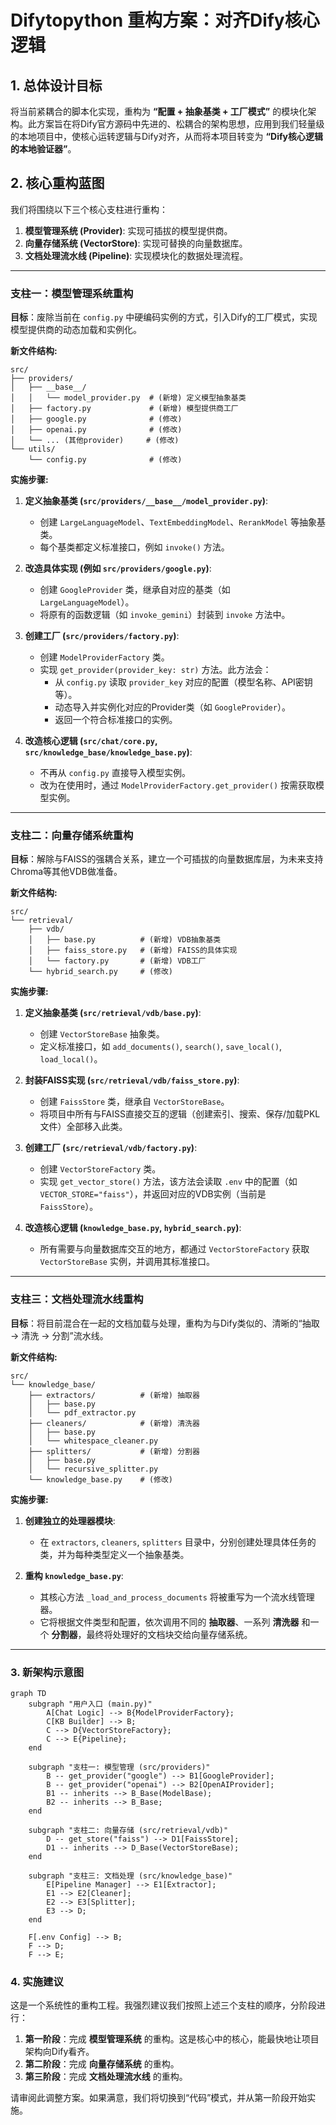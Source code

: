 # Difytopython 重构方案：对齐Dify核心逻辑

## 1. 总体设计目标

将当前紧耦合的脚本化实现，重构为 **“配置 + 抽象基类 + 工厂模式”** 的模块化架构。此方案旨在将Dify官方源码中先进的、松耦合的架构思想，应用到我们轻量级的本地项目中，使核心运转逻辑与Dify对齐，从而将本项目转变为 **“Dify核心逻辑的本地验证器”**。

## 2. 核心重构蓝图

我们将围绕以下三个核心支柱进行重构：

1.  **模型管理系统 (Provider)**: 实现可插拔的模型提供商。
2.  **向量存储系统 (VectorStore)**: 实现可替换的向量数据库。
3.  **文档处理流水线 (Pipeline)**: 实现模块化的数据处理流程。

---

### 支柱一：模型管理系统重构

**目标**：废除当前在 `config.py` 中硬编码实例的方式，引入Dify的工厂模式，实现模型提供商的动态加载和实例化。

**新文件结构:**

```
src/
├── providers/
│   ├── __base__/
│   │   └── model_provider.py  # (新增) 定义模型抽象基类
│   ├── factory.py             # (新增) 模型提供商工厂
│   ├── google.py              # (修改)
│   ├── openai.py              # (修改)
│   └── ... (其他provider)     # (修改)
└── utils/
    └── config.py              # (修改)
```

**实施步骤:**

1.  **定义抽象基类 (`src/providers/__base__/model_provider.py`)**:
    *   创建 `LargeLanguageModel`、`TextEmbeddingModel`、`RerankModel` 等抽象基类。
    *   每个基类都定义标准接口，例如 `invoke()` 方法。

2.  **改造具体实现 (例如 `src/providers/google.py`)**:
    *   创建 `GoogleProvider` 类，继承自对应的基类（如 `LargeLanguageModel`）。
    *   将原有的函数逻辑（如 `invoke_gemini`）封装到 `invoke` 方法中。

3.  **创建工厂 (`src/providers/factory.py`)**:
    *   创建 `ModelProviderFactory` 类。
    *   实现 `get_provider(provider_key: str)` 方法。此方法会：
        *   从 `config.py` 读取 `provider_key` 对应的配置（模型名称、API密钥等）。
        *   动态导入并实例化对应的Provider类（如 `GoogleProvider`）。
        *   返回一个符合标准接口的实例。

4.  **改造核心逻辑 (`src/chat/core.py`, `src/knowledge_base/knowledge_base.py`)**:
    *   不再从 `config.py` 直接导入模型实例。
    *   改为在使用时，通过 `ModelProviderFactory.get_provider()` 按需获取模型实例。

---

### 支柱二：向量存储系统重构

**目标**：解除与FAISS的强耦合关系，建立一个可插拔的向量数据库层，为未来支持Chroma等其他VDB做准备。

**新文件结构:**

```
src/
└── retrieval/
    ├── vdb/
    │   ├── base.py          # (新增) VDB抽象基类
    │   ├── faiss_store.py   # (新增) FAISS的具体实现
    │   └── factory.py       # (新增) VDB工厂
    └── hybrid_search.py     # (修改)
```

**实施步骤:**

1.  **定义抽象基类 (`src/retrieval/vdb/base.py`)**:
    *   创建 `VectorStoreBase` 抽象类。
    *   定义标准接口，如 `add_documents()`, `search()`, `save_local()`, `load_local()`。

2.  **封装FAISS实现 (`src/retrieval/vdb/faiss_store.py`)**:
    *   创建 `FaissStore` 类，继承自 `VectorStoreBase`。
    *   将项目中所有与FAISS直接交互的逻辑（创建索引、搜索、保存/加载PKL文件）全部移入此类。

3.  **创建工厂 (`src/retrieval/vdb/factory.py`)**:
    *   创建 `VectorStoreFactory` 类。
    *   实现 `get_vector_store()` 方法，该方法会读取 `.env` 中的配置（如 `VECTOR_STORE="faiss"`），并返回对应的VDB实例（当前是 `FaissStore`）。

4.  **改造核心逻辑 (`knowledge_base.py`, `hybrid_search.py`)**:
    *   所有需要与向量数据库交互的地方，都通过 `VectorStoreFactory` 获取 `VectorStoreBase` 实例，并调用其标准接口。

---

### 支柱三：文档处理流水线重构

**目标**：将目前混合在一起的文档加载与处理，重构为与Dify类似的、清晰的“抽取 -> 清洗 -> 分割”流水线。

**新文件结构:**

```
src/
└── knowledge_base/
    ├── extractors/          # (新增) 抽取器
    │   ├── base.py
    │   └── pdf_extractor.py
    ├── cleaners/            # (新增) 清洗器
    │   ├── base.py
    │   └── whitespace_cleaner.py
    ├── splitters/           # (新增) 分割器
    │   ├── base.py
    │   └── recursive_splitter.py
    └── knowledge_base.py    # (修改)
```

**实施步骤:**

1.  **创建独立的处理器模块**:
    *   在 `extractors`, `cleaners`, `splitters` 目录中，分别创建处理具体任务的类，并为每种类型定义一个抽象基类。

2.  **重构 `knowledge_base.py`**:
    *   其核心方法 `_load_and_process_documents` 将被重写为一个流水线管理器。
    *   它将根据文件类型和配置，依次调用不同的 **抽取器**、一系列 **清洗器** 和一个 **分割器**，最终将处理好的文档块交给向量存储系统。

---

### 3. 新架构示意图

```mermaid
graph TD
    subgraph "用户入口 (main.py)"
        A[Chat Logic] --> B{ModelProviderFactory};
        C[KB Builder] --> B;
        C --> D{VectorStoreFactory};
        C --> E{Pipeline};
    end

    subgraph "支柱一: 模型管理 (src/providers)"
        B -- get_provider("google") --> B1[GoogleProvider];
        B -- get_provider("openai") --> B2[OpenAIProvider];
        B1 -- inherits --> B_Base(ModelBase);
        B2 -- inherits --> B_Base;
    end

    subgraph "支柱二: 向量存储 (src/retrieval/vdb)"
        D -- get_store("faiss") --> D1[FaissStore];
        D1 -- inherits --> D_Base(VectorStoreBase);
    end

    subgraph "支柱三: 文档处理 (src/knowledge_base)"
        E[Pipeline Manager] --> E1[Extractor];
        E1 --> E2[Cleaner];
        E2 --> E3[Splitter];
        E3 --> D;
    end

    F[.env Config] --> B;
    F --> D;
    F --> E;
```

### 4. 实施建议

这是一个系统性的重构工程。我强烈建议我们按照上述三个支柱的顺序，分阶段进行：

1.  **第一阶段**：完成 **模型管理系统** 的重构。这是核心中的核心，能最快地让项目架构向Dify看齐。
2.  **第二阶段**：完成 **向量存储系统** 的重构。
3.  **第三阶段**：完成 **文档处理流水线** 的重构。

请审阅此调整方案。如果满意，我们将切换到“代码”模式，并从第一阶段开始实施。